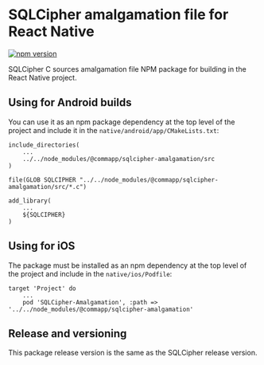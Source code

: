 # SQLCipher amalgamation file for React Native

[![npm version](https://badge.fury.io/js/@commapp%2Fsqlcipher-amalgamation.svg)](https://badge.fury.io/js/@commapp%2Fsqlcipher-amalgamation)

SQLCipher C sources amalgamation file NPM package for building in the React Native project.

## Using for Android builds

You can use it as an npm package dependency at the top level of the project and include it in the `native/android/app/CMakeLists.txt`:

```
include_directories(
	...
	../../node_modules/@commapp/sqlcipher-amalgamation/src
)

file(GLOB SQLCIPHER "../../node_modules/@commapp/sqlcipher-amalgamation/src/*.c")

add_library(
	...
	${SQLCIPHER}
)
```

## Using for iOS

The package must be installed as an npm dependency at the top level of the project and include in the `native/ios/Podfile`:

```
target 'Project' do
	...
	pod 'SQLCipher-Amalgamation', :path => '../../node_modules/@commapp/sqlcipher-amalgamation'
```

## Release and versioning

This package release version is the same as the SQLCipher release version.